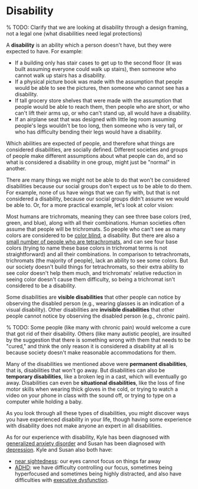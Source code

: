 # Disability

% TODO: Clarify that we are looking at disability through a design framing, not a legal one (what disabilities need legal protections)

A __disability__ is an ability which a person doesn't have, but they were expected to have. For example:
- If a building only has stair cases to get up to the second floor (it was built assuming everyone could walk up stairs), then someone who cannot walk up stairs has a disability.
- If a physical picture book was made with the assumption that people would be able to see the pictures, then someone who cannot see has a disability.
- If tall grocery store shelves that were made with the assumption that people would be able to reach them, then people who are short, or who can't lift their arms up, or who can't stand up, all would have a disability.
- If an airplane seat that was designed with little leg room assuming people's legs wouldn't be too long, then someone who is very tall, or who has difficulty bending their legs would have a disability.

Which abilities are expected of people, and therefore what things are considered disabilities, are socially defined. Different societies and groups of people make different assumptions about what people can do, and so what is considered a disability in one group, might just be "normal" in another.

There are many things we might not be able to do that won't be considered disabilities because our social groups don't expect us to be able to do them. For example, none of us have wings that we can fly with, but that is not considered a disability, because our social groups didn't assume we would be able to. Or, for a more practical example, let's look at color vision:

Most humans are trichromats, meaning they can see three base colors (red, green, and blue), along with all their combinations. Human societies often assume that people will be trichromats. So people who can't see as many colors are considered to be [color blind](https://en.wikipedia.org/wiki/Color_blindness), a disability. But there are also a [small number of people who are tetrachromats](https://www.bbc.com/future/article/20140905-the-women-with-super-human-vision), and can see four base colors (trying to name these base colors in trichromat terms is not straightforward) and all their combinations. In comparison to tetrachromats, trichromats (the majority of people), lack an ability to see some colors. But our society doesn't build things for tetrachromats, so their extra ability to see color doesn't help them much, and trichromats' relative reduction in seeing color doesn't cause them difficulty, so being a trichromat isn't considered to be a disability.

Some disabilities are __visible disabilities__ that other people can notice by observing the disabled person (e.g., wearing glasses is an indication of a visual disability). Other disabilities are __invisible disabilities__ that other people cannot notice by observing the disabled person (e.g., chronic pain).

% TODO: Some people (like many with chronic pain) would welcome a cure that got rid of their disability. Others (like many autistic people), are insulted by the suggestion that there is something wrong with them that needs to be "cured," and think the only reason it is considered a disability at all is because society doesn't make reasonable accommodations for them.

Many of the disabilities we mentioned above were __permanent disabilities__, that is, disabilities that won't go away. But disabilities can also be __temporary disabilities__, like a broken leg in a cast, which will eventually go away. Disabilities can even be __situational disabilities__, like the loss of fine motor skills when wearing thick gloves in the cold, or trying to watch a video on your phone in class with the sound off, or trying to type on a computer while holding a baby.

As you look through all these types of disabilities, you might discover ways you have experienced disability in your life, though having some experience with disability does not make anyone an expert in all disabilities.

As for our experience with disability, Kyle has been diagnosed with [generalized anxiety disorder](https://www.mayoclinic.org/diseases-conditions/generalized-anxiety-disorder/symptoms-causes/syc-20360803) and Susan has been diagnosed with [depression](https://www.mayoclinic.org/diseases-conditions/depression/symptoms-causes/syc-20356007). Kyle and Susan also both have:
- [near sightedness](https://en.wikipedia.org/wiki/Myopia): our eyes cannot focus on things far away
- [ADHD](https://www.youtube.com/watch?v=xMWtGozn5jU): we have difficulty controlling our focus, sometimes being hyperfocused and sometimes being highly distracted, and also have difficulties with [executive dysfunction](https://youtu.be/H4YIHrEu-TU).
